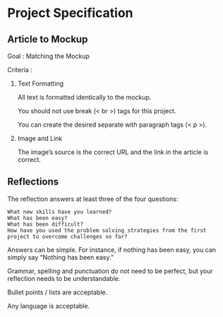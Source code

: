 # Project Specification

## Article to Mockup

Goal : Matching the Mockup

Criteria :
1. Text Formatting

    All text is formatted identically to the mockup. 

    You should not use break (< br >) tags for this project. 
  
    You can create the desired separate with paragraph tags (< p >).

2. Image and Link

    The image’s source is the correct URL and the link in the article is correct.

## Reflections

The reflection answers at least three of the four questions:

    What new skills have you learned?
    What has been easy?
    What has been difficult?
    How have you used the problem solving strategies from the first project to overcome challenges so far?

Answers can be simple. For instance, if nothing has been easy, you can simply say “Nothing has been easy.”

Grammar, spelling and punctuation do not need to be perfect, but your reflection needs to be understandable.

Bullet points / lists are acceptable.

Any language is acceptable.
